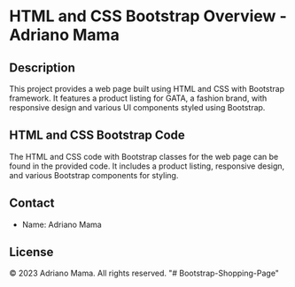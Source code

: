# HTML and CSS Bootstrap Overview - Adriano Mama

## Description
This project provides a web page built using HTML and CSS with Bootstrap framework. It features a product listing for GATA, a fashion brand, with responsive design and various UI components styled using Bootstrap.

## HTML and CSS Bootstrap Code
The HTML and CSS code with Bootstrap classes for the web page can be found in the provided code. It includes a product listing, responsive design, and various Bootstrap components for styling.

## Contact
- Name: Adriano Mama

## License
&copy; 2023 Adriano Mama. All rights reserved.
"# Bootstrap-Shopping-Page" 
